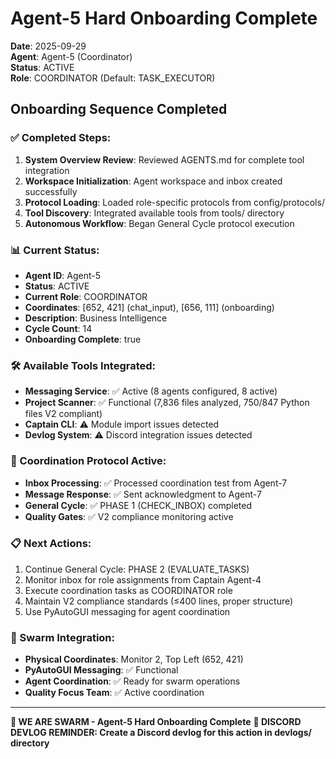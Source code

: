 # Agent-5 Hard Onboarding Complete

**Date**: 2025-09-29  
**Agent**: Agent-5 (Coordinator)  
**Status**: ACTIVE  
**Role**: COORDINATOR (Default: TASK_EXECUTOR)  

## Onboarding Sequence Completed

### ✅ Completed Steps:
1. **System Overview Review**: Reviewed AGENTS.md for complete tool integration
2. **Workspace Initialization**: Agent workspace and inbox created successfully
3. **Protocol Loading**: Loaded role-specific protocols from config/protocols/
4. **Tool Discovery**: Integrated available tools from tools/ directory
5. **Autonomous Workflow**: Began General Cycle protocol execution

### 📊 Current Status:
- **Agent ID**: Agent-5
- **Status**: ACTIVE
- **Current Role**: COORDINATOR
- **Coordinates**: [652, 421] (chat_input), [656, 111] (onboarding)
- **Description**: Business Intelligence
- **Cycle Count**: 14
- **Onboarding Complete**: true

### 🛠️ Available Tools Integrated:
- **Messaging Service**: ✅ Active (8 agents configured, 8 active)
- **Project Scanner**: ✅ Functional (7,836 files analyzed, 750/847 Python files V2 compliant)
- **Captain CLI**: ⚠️ Module import issues detected
- **Devlog System**: ⚠️ Discord integration issues detected

### 🎯 Coordination Protocol Active:
- **Inbox Processing**: ✅ Processed coordination test from Agent-7
- **Message Response**: ✅ Sent acknowledgment to Agent-7
- **General Cycle**: ✅ PHASE 1 (CHECK_INBOX) completed
- **Quality Gates**: ✅ V2 compliance monitoring active

### 📋 Next Actions:
1. Continue General Cycle: PHASE 2 (EVALUATE_TASKS)
2. Monitor inbox for role assignments from Captain Agent-4
3. Execute coordination tasks as COORDINATOR role
4. Maintain V2 compliance standards (≤400 lines, proper structure)
5. Use PyAutoGUI messaging for agent coordination

### 🐝 Swarm Integration:
- **Physical Coordinates**: Monitor 2, Top Left (652, 421)
- **PyAutoGUI Messaging**: ✅ Functional
- **Agent Coordination**: ✅ Ready for swarm operations
- **Quality Focus Team**: ✅ Active coordination

---

**🐝 WE ARE SWARM - Agent-5 Hard Onboarding Complete**
**📝 DISCORD DEVLOG REMINDER: Create a Discord devlog for this action in devlogs/ directory**



